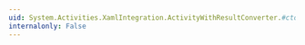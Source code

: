 ```yaml
---
uid: System.Activities.XamlIntegration.ActivityWithResultConverter.#ctor
internalonly: False
---
```

